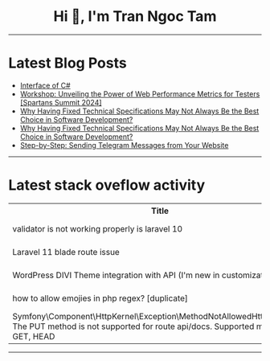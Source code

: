 <h1 align="center">Hi 👋, I'm Tran Ngoc Tam</h1>

---

# Latest Blog Posts 
<!-- BLOG-POST-LIST:START -->
- [Interface of C#](https://dev.to/takeda1411123/interface-of-c-2oo1)
- [Workshop: Unveiling the Power of Web Performance Metrics for Testers [Spartans Summit 2024]](https://dev.to/lambdatest/workshop-unveiling-the-power-of-web-performance-metrics-for-testers-spartans-summit-2024-18bo)
- [Why Having Fixed Technical Specifications May Not Always Be the Best Choice in Software Development?](https://dev.to/scdcompany/why-having-fixed-technical-specifications-may-not-always-be-the-best-choice-in-software-development-3p2f)
- [Why Having Fixed Technical Specifications May Not Always Be the Best Choice in Software Development?](https://dev.to/scdcompany/why-having-fixed-technical-specifications-may-not-always-be-the-best-choice-in-software-development-lgh)
- [Step-by-Step: Sending Telegram Messages from Your Website](https://dev.to/webcraft-notes/step-by-step-sending-telegram-messages-from-your-website-29i8)
<!-- BLOG-POST-LIST:END -->

---

# Latest stack oveflow activity
<table>
  <tr><th>Title</th><th>Link</th></tr>
  <!-- STACKOVERFLOW:START --><tr><td>validator is not working properly is laravel 10</td><td>https://stackoverflow.com/questions/78372556/validator-is-not-working-properly-is-laravel-10</td></tr><tr><td>Laravel 11 blade route issue</td><td>https://stackoverflow.com/questions/78372462/laravel-11-blade-route-issue</td></tr><tr><td>WordPress DIVI Theme integration with API &lpar;I&#39;m new in customization&rpar;</td><td>https://stackoverflow.com/questions/78372432/wordpress-divi-theme-integration-with-api-im-new-in-customization</td></tr><tr><td>how to allow emojies in php regex? [duplicate]</td><td>https://stackoverflow.com/questions/78372426/how-to-allow-emojies-in-php-regex</td></tr><tr><td>Symfony\Component\HttpKernel\Exception\MethodNotAllowedHttpException: The PUT method is not supported for route api/docs. Supported methods: GET, HEAD</td><td>https://stackoverflow.com/questions/78372412/symfony-component-httpkernel-exception-methodnotallowedhttpexception-the-put-me</td></tr><!-- STACKOVERFLOW:END -->
</table>

---


